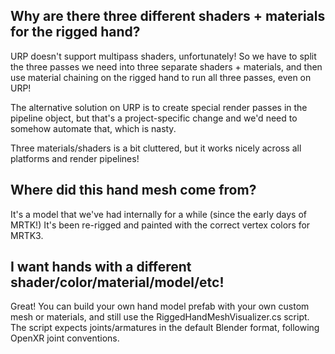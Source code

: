 ## Why are there three different shaders + materials for the rigged hand?

URP doesn't support multipass shaders, unfortunately! So we have to split the three passes
we need into three separate shaders + materials, and then use material chaining on the
rigged hand to run all three passes, even on URP!

The alternative solution on URP is to create special render passes in the pipeline object,
but that's a project-specific change and we'd need to somehow automate that, which is nasty.

Three materials/shaders is a bit cluttered, but it works nicely across all platforms and
render pipelines!

## Where did this hand mesh come from?

It's a model that we've had internally for a while (since the early days of MRTK!) It's been
re-rigged and painted with the correct vertex colors for MRTK3.

## I want hands with a different shader/color/material/model/etc!

Great! You can build your own hand model prefab with your own custom mesh or materials, and
still use the RiggedHandMeshVisualizer.cs script. The script expects joints/armatures in the
default Blender format, following OpenXR joint conventions.